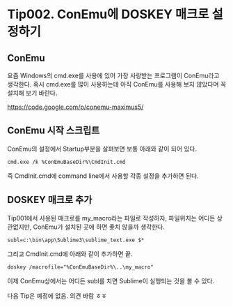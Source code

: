 # Tip002. ConEmu에 DOSKEY 매크로 설정하기

## ConEmu

요즘 Windows의 cmd.exe를 사용에 있어 가장 사랑받는 프로그램이 ConEmu라고 생각한다. 혹시 cmd.exe를 많이 사용하는데 아직 ConEmu를 사용해 보지 않았다며 꼭 설치해 보기 바란다.

https://code.google.com/p/conemu-maximus5/

## ConEmu 시작 스크립트

ConEmu의 설정에서 Startup부분을 살펴보면 보통 아래와 같이 되어 있다.

```batch
cmd.exe /k %ConEmuBaseDir%\CmdInit.cmd
```

즉 CmdInit.cmd에 command line에서 사용할 각종 설정을 추가하면 된다.

## DOSKEY 매크로 추가

Tip001에서 사용된 매크로를 my_macro라는 파일로 작성하자, 파일위치는 어디든 상관없지만, ConEmu가 설치된 곳에 하면 좋치 않을까 생각한다.

```
subl=c:\bin\app\Sublime3\sublime_text.exe $*
```

그리고 CmdInit.cmd에 아래와 같이 추가하면 끝.

```batch
doskey /macrofile="%ConEmuBaseDir%\..\my_macro"
```

이제 ConEmu상에서는 어디든 subl를 치면 Sublime이 실행되는 것을 볼 수 있다.

다음 Tip은 예정에 없음. 의견 바람 ㅎㅎ